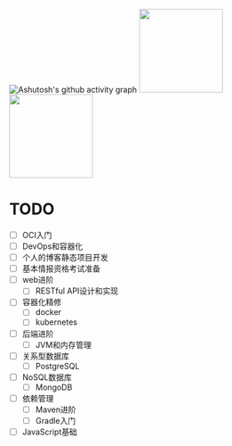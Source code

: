 ![Ashutosh's github activity graph](https://github-readme-activity-graph.vercel.app/graph?username=spoonb&theme=react-dark)
<img align="" height="150px" src="https://github-readme-stats.vercel.app/api?username=spoonb&count_private=true&show_icons=true&theme=react" /><img align="" height="150px" src="https://github-readme-stats.vercel.app/api/top-langs/?username=spoonb&langs_count=10&layout=compact&theme=react" />

# TODO

- [ ] OCI入门
- [ ] DevOps和容器化
- [ ] 个人的博客静态项目开发
- [ ] 基本情报资格考试准备
- [ ] web进阶
  - [ ] RESTful API设计和实现
- [ ] 容器化精修
  - [ ] docker
  - [ ] kubernetes
- [ ] 后端进阶
  - [ ] JVM和内存管理
- [ ] 关系型数据库
  - [ ] PostgreSQL
- [ ] NoSQL数据库
  - [ ] MongoDB
- [ ] 依赖管理
  - [ ] Maven进阶
  - [ ] Gradle入门
- [ ] JavaScript基础
